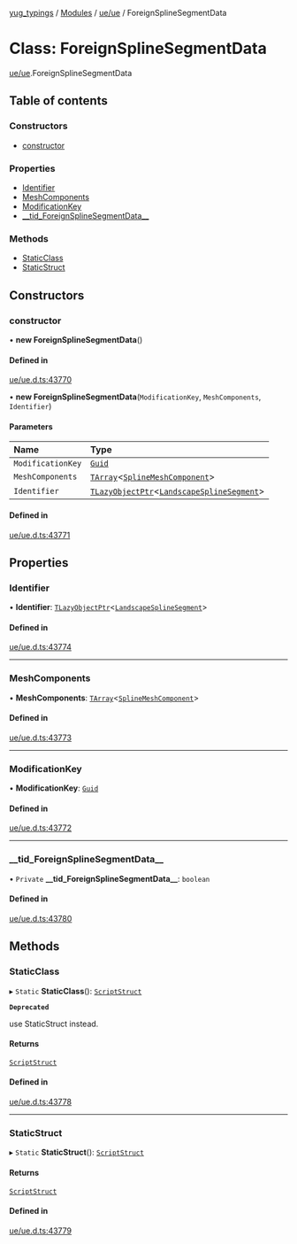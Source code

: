[yug_typings](../README.md) / [Modules](../modules.md) / [ue/ue](../modules/ue_ue.md) / ForeignSplineSegmentData

# Class: ForeignSplineSegmentData

[ue/ue](../modules/ue_ue.md).ForeignSplineSegmentData

## Table of contents

### Constructors

- [constructor](ue_ue.ForeignSplineSegmentData.md#constructor)

### Properties

- [Identifier](ue_ue.ForeignSplineSegmentData.md#identifier)
- [MeshComponents](ue_ue.ForeignSplineSegmentData.md#meshcomponents)
- [ModificationKey](ue_ue.ForeignSplineSegmentData.md#modificationkey)
- [\_\_tid\_ForeignSplineSegmentData\_\_](ue_ue.ForeignSplineSegmentData.md#__tid_foreignsplinesegmentdata__)

### Methods

- [StaticClass](ue_ue.ForeignSplineSegmentData.md#staticclass)
- [StaticStruct](ue_ue.ForeignSplineSegmentData.md#staticstruct)

## Constructors

### constructor

• **new ForeignSplineSegmentData**()

#### Defined in

[ue/ue.d.ts:43770](https://github.com/YugMetaverse/yug_typings/blob/25cad34/ue/ue.d.ts#L43770)

• **new ForeignSplineSegmentData**(`ModificationKey`, `MeshComponents`, `Identifier`)

#### Parameters

| Name | Type |
| :------ | :------ |
| `ModificationKey` | [`Guid`](ue_ue_s.Guid.md) |
| `MeshComponents` | [`TArray`](../interfaces/ue_puerts.TArray.md)<[`SplineMeshComponent`](ue_ue.SplineMeshComponent.md)\> |
| `Identifier` | [`TLazyObjectPtr`](../modules/ue_puerts.md#tlazyobjectptr)<[`LandscapeSplineSegment`](ue_ue.LandscapeSplineSegment.md)\> |

#### Defined in

[ue/ue.d.ts:43771](https://github.com/YugMetaverse/yug_typings/blob/25cad34/ue/ue.d.ts#L43771)

## Properties

### Identifier

• **Identifier**: [`TLazyObjectPtr`](../modules/ue_puerts.md#tlazyobjectptr)<[`LandscapeSplineSegment`](ue_ue.LandscapeSplineSegment.md)\>

#### Defined in

[ue/ue.d.ts:43774](https://github.com/YugMetaverse/yug_typings/blob/25cad34/ue/ue.d.ts#L43774)

___

### MeshComponents

• **MeshComponents**: [`TArray`](../interfaces/ue_puerts.TArray.md)<[`SplineMeshComponent`](ue_ue.SplineMeshComponent.md)\>

#### Defined in

[ue/ue.d.ts:43773](https://github.com/YugMetaverse/yug_typings/blob/25cad34/ue/ue.d.ts#L43773)

___

### ModificationKey

• **ModificationKey**: [`Guid`](ue_ue_s.Guid.md)

#### Defined in

[ue/ue.d.ts:43772](https://github.com/YugMetaverse/yug_typings/blob/25cad34/ue/ue.d.ts#L43772)

___

### \_\_tid\_ForeignSplineSegmentData\_\_

• `Private` **\_\_tid\_ForeignSplineSegmentData\_\_**: `boolean`

#### Defined in

[ue/ue.d.ts:43780](https://github.com/YugMetaverse/yug_typings/blob/25cad34/ue/ue.d.ts#L43780)

## Methods

### StaticClass

▸ `Static` **StaticClass**(): [`ScriptStruct`](ue_ue.ScriptStruct.md)

**`Deprecated`**

use StaticStruct instead.

#### Returns

[`ScriptStruct`](ue_ue.ScriptStruct.md)

#### Defined in

[ue/ue.d.ts:43778](https://github.com/YugMetaverse/yug_typings/blob/25cad34/ue/ue.d.ts#L43778)

___

### StaticStruct

▸ `Static` **StaticStruct**(): [`ScriptStruct`](ue_ue.ScriptStruct.md)

#### Returns

[`ScriptStruct`](ue_ue.ScriptStruct.md)

#### Defined in

[ue/ue.d.ts:43779](https://github.com/YugMetaverse/yug_typings/blob/25cad34/ue/ue.d.ts#L43779)
